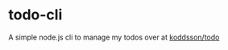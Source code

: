 # todo-cli

A simple node.js cli to manage my todos over at [koddsson/todo](https://github.com/koddsson/todo)
